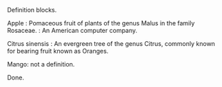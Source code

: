 Definition blocks.

Apple
:   Pomaceous fruit of plants of the genus Malus in
    the family Rosaceae.
:   An American computer company.

Citrus sinensis
:   An evergreen tree of the genus Citrus, commonly 
		known for bearing fruit known as Oranges. 

Mango:
not a definition.

Done.
